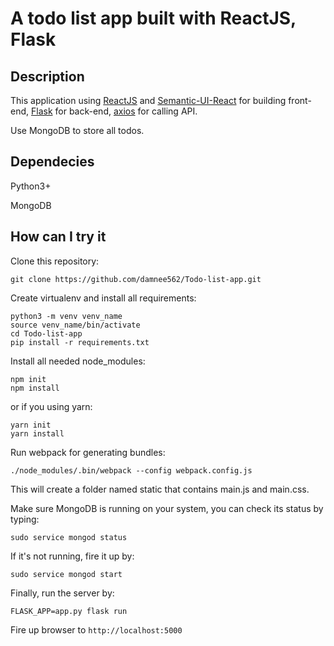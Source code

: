 A todo list app built with ReactJS, Flask
=============

Description
-----------
This application using [ReactJS](https://facebook.github.io/react/) and [Semantic-UI-React](https://react.semantic-ui.com/introduction) for building front-end, [Flask](http://flask.pocoo.org/) for back-end, [axios](https://github.com/mzabriskie/axios) for calling API.

Use MongoDB to store all todos.

Dependecies
-----------

Python3+

MongoDB

How can I try it
----------------

Clone this repository:

    git clone https://github.com/damnee562/Todo-list-app.git

Create virtualenv and install all requirements:

    python3 -m venv venv_name
    source venv_name/bin/activate
    cd Todo-list-app
    pip install -r requirements.txt

Install all needed node_modules:

    npm init
    npm install

or if you using yarn:

    yarn init
    yarn install

Run webpack for generating bundles:

    ./node_modules/.bin/webpack --config webpack.config.js

This will create a folder named static that contains main.js and main.css.

Make sure MongoDB is running on your system, you can check its status by typing:

    sudo service mongod status

If it's not running, fire it up by:

    sudo service mongod start

Finally, run the server by:

    FLASK_APP=app.py flask run

Fire up browser to `http://localhost:5000`
